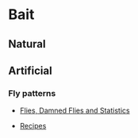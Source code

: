 # Bait

## Natural

## Artificial

### Fly patterns

- [Flies, Damned Flies and Statistics](other/README.md)

- [Recipes](fly_patterns.md)
